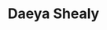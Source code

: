 ---
title: Daeya Shealy
headshot: images/uploads/Daeya_Shealy.jpg
role: Signage
year: Sophomore
major: Industrial Design
lead: false
---